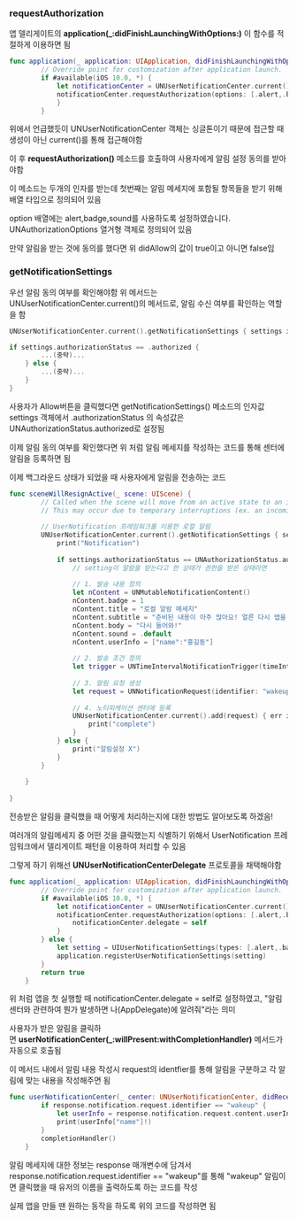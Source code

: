 ### **requestAuthorization**

앱 델리게이트의 **application(_:didFinishLaunchingWithOptions:)** 이 함수를 적절하게 이용하면 됨

```swift
func application(_ application: UIApplication, didFinishLaunchingWithOptions launchOptions: [UIApplication.LaunchOptionsKey: Any]?) -> Bool {
        // Override point for customization after application launch.
        if #available(iOS 10.0, *) {
            let notificationCenter = UNUserNotificationCenter.current()
            notificationCenter.requestAuthorization(options: [.alert,.badge,.sound]) { (didAllow,e) in
            }
        }
```

위에서 언급했듯이 UNUserNotificationCenter 객체는 싱글톤이기 때문에 접근할 때 생성이 아닌 current()를 통해 접근해야함

이 후 **requestAuthorization()** 메소드를 호출하여 사용자에게 알림 설정 동의를 받아야함

이 메소드는 두개의 인자를 받는데 첫번째는 알림 메세지에 포함될 항목들을 받기 위해 배열 타입으로 정의되어 있음

option 배열에는 alert,badge,sound를 사용하도록 설정하였습니다. UNAuthorizationOptions 열거형 객체로 정의되어 있음

만약 알림을 받는 것에 동의를 했다면 위 didAllow의 값이 true이고 아니면 false임

### **getNotificationSettings**

우선 알림 동의 여부를 확인해야함 위 메서드는 UNUserNotificationCenter.current()의 메서드로, 알림 수신 여부를 확인하는 역할을 함

```swift
UNUserNotificationCenter.current().getNotificationSettings { settings in 

if settings.authorizationStatus == .authorized {
    	...(중략)...
    } else {
    	...(중략)...
    }
}
```

사용자가 Allow버튼을 클릭했다면 getNotificationSettings() 메소드의 인자값 settings 객체에서 .authorizationStatus 의 속성값은 UNAuthorizationStatus.authorized로 설정됨 

이제 알림 동의 여부를 확인했다면 위 처럼 알림 메세지를 작성하는 코드를 통해 센터에 알림을 등록하면 됨

이제 백그라운드 상태가 되었을 때 사용자에게 알림을 전송하는 코드

```swift
func sceneWillResignActive(_ scene: UIScene) {
        // Called when the scene will move from an active state to an inactive state.
        // This may occur due to temporary interruptions (ex. an incoming phone call).
        
        // UserNotification 프레임워크를 이용한 로컬 알림
        UNUserNotificationCenter.current().getNotificationSettings { settings in // 앱의 알람 설정 상태 확인
            print("Notification")
            
            if settings.authorizationStatus == UNAuthorizationStatus.authorized {
                // setting이 알람을 받는다고 한 상태가 권한을 받은 상태라면
                
                // 1. 발송 내용 정의
                let nContent = UNMutableNotificationContent()
                nContent.badge = 1
                nContent.title = "로컬 알람 메세지"
                nContent.subtitle = "준비된 내용이 아주 많아요! 얼른 다시 앱을 열어주세요."
                nContent.body = "다시 들어와!"
                nContent.sound = .default
                nContent.userInfo = ["name":"홍길동"]
                
                // 2. 발송 조건 정의
                let trigger = UNTimeIntervalNotificationTrigger(timeInterval: 3, repeats: false)
                
                // 3. 알림 요청 생성
                let request = UNNotificationRequest(identifier: "wakeup", content: nContent, trigger: trigger)
                
                // 4. 노티피케이션 센터에 등록
                UNUserNotificationCenter.current().add(request) { err in
                    print("complete")
                }
            } else {
                print("알림설정 X")
            }
        }
        
    }
    
}
```

전송받은 알림을 클릭했을 때 어떻게 처리하는지에 대한 방법도 알아보도록 하겠음!

여러개의 알림메세지 중 어떤 것을 클릭했는지 식별하기 위해서 UserNotification 프레임워크에서 델리게이트 패턴을 이용하여 처리할 수 있음

그렇게 하기 위해선 **UNUserNotificationCenterDelegate** 프로토콜을 채택해야함

```swift
func application(_ application: UIApplication, didFinishLaunchingWithOptions launchOptions: [UIApplication.LaunchOptionsKey: Any]?) -> Bool {
        // Override point for customization after application launch.
        if #available(iOS 10.0, *) {
            let notificationCenter = UNUserNotificationCenter.current()
            notificationCenter.requestAuthorization(options: [.alert,.badge,.sound]) { (didAllow,e) in
                notificationCenter.delegate = self
            }
        } else {
            let setting = UIUserNotificationSettings(types: [.alert,.badge,.sound], categories: nil)
            application.registerUserNotificationSettings(setting)
        }
        return true
    }
```

위 처럼 앱을 첫 실행할 때 notificationCenter.delegate = self로 설정하였고, "알림 센터와 관련하여 뭔가 발생하면 나(AppDelegate)에 알려줘"라는 의미

사용자가 받은 알림을 클릭하면 **userNotificationCenter(_:willPresent:withCompletionHandler)** 메서드가 자동으로 호출됨

이 메서드 내에서 알림 내용 작성시 request의 identfier를 통해 알림을 구분하고 각 알림에 맞는 내용을 작성해주면 됨

```swift
func userNotificationCenter(_ center: UNUserNotificationCenter, didReceive response: UNNotificationResponse, withCompletionHandler completionHandler: @escaping () -> Void) {
        if response.notification.request.identifier == "wakeup" {
            let userInfo = response.notification.request.content.userInfo
            print(userInfo["name"]!)
        }
        completionHandler()
    }
```

알림 메세지에 대한 정보는 response 매개변수에 담겨서 response.notification.request.identifier == "wakeup"를 통해 "wakeup" 알림이면 클릭했을 때 유저의 이름을 출력하도록 하는 코드를 작성

실제 앱을 만들 땐 원하는 동작을 하도록 위의 코드를 작성하면 됨